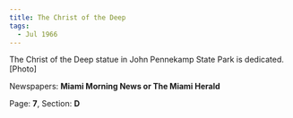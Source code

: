 ```yaml
---  
title: The Christ of the Deep  
tags:  
  - Jul 1966  
---  
```

  
The Christ of the Deep statue in John Pennekamp State Park is dedicated. [Photo]  
  
Newspapers: **Miami Morning News or The Miami Herald**  
  
Page: **7**, Section: **D** 
